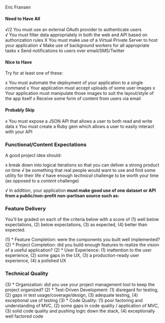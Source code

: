 Eric Fransen


#### Need to Have All

√/2 You must use an external OAuth provider to authenticate users  
√   You must filter data appropriately in both the web and API based on authorization rules
X   You must make use of a Virtual Private Server to host your application
√   Make use of background workers for all appropriate tasks
x   Send notifications to users over email/SMS/Twitter

#### Nice to Have

Try for at least one of these:

x You must automate the deployment of your application to a single command
x Your application must accept uploads of some user images
x Your application must manipulate those images to suit the layout/style of the app itself
x Receive some form of content from users via email

#### Probably Skip

x You must expose a JSON API that allows a user to both read and write data
x You must create a Ruby gem which allows a user to easily interact with your API

### Functional/Content Expectations

A good project idea should:

x break down into logical iterations so that you can deliver a strong product on time
√ be something that real people would want to use and find some utility for their life
√ have enough *technical* challenge to be worth your time (as opposed to a *content* challenge)

√ In addition, your application **must make good use of one dataset or API from a public/non-profit non-partisan source such as:**



### Feature Delivery

You'll be graded on each of the criteria below with a score of (1) well below
expectations, (2) below expectations, (3) as expected, (4) better than expected.

(1) * Feature Completion: were the components you built well implemented?
(2) * Project Completion: did you build enough features to realize the vision of a useful application?
(2) * User Experience: (1) inattention to the user experience, (2) some gaps in the UX, (3) a production-ready user experience, (4) a polished UX


### Technical Quality

(3) * Organization: did you use your project management tool to keep the project organized?
(2) * Test-Driven Development: (1) disregard for testing, (2) gaps in test usage/coverage/design, (3) adequate testing, (4) exceptional use of testing
(3) * Code Quality: (1) poor factoring and understanding of MVC, (2) some gaps in code quality / application of MVC, (3) solid code quality and pushing logic down the stack, (4) exceptionally well factored code
